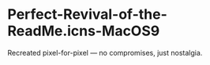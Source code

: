 # Perfect-Revival-of-the-ReadMe.icns-MacOS9
Recreated pixel-for-pixel — no compromises, just nostalgia.
